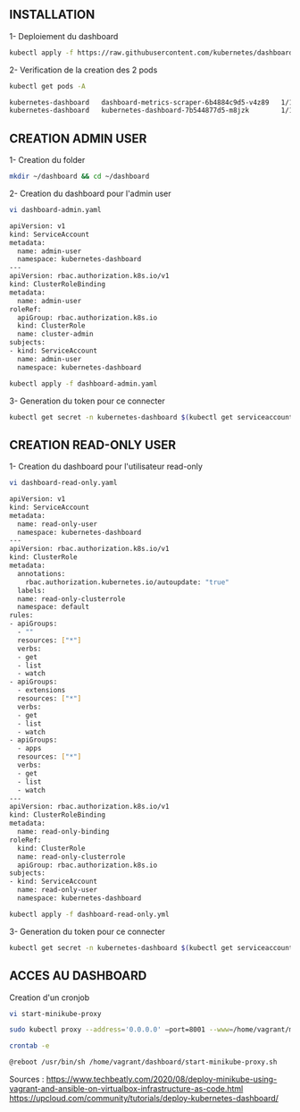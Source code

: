 ## INSTALLATION
1- Deploiement du dashboard
```sh
kubectl apply -f https://raw.githubusercontent.com/kubernetes/dashboard/v2.0.0/aio/deploy/recommended.yaml
```
2- Verification de la creation des 2 pods
```sh
kubectl get pods -A
```
```sh
kubernetes-dashboard   dashboard-metrics-scraper-6b4884c9d5-v4z89   1/1     Running   0          30m
kubernetes-dashboard   kubernetes-dashboard-7b544877d5-m8jzk        1/1     Running   0          30m 
```

## CREATION ADMIN USER
1- Creation du folder
```sh
mkdir ~/dashboard && cd ~/dashboard
```
2- Creation du dashboard pour l'admin user
```sh
vi dashboard-admin.yaml
```
```sh
apiVersion: v1
kind: ServiceAccount
metadata:
  name: admin-user
  namespace: kubernetes-dashboard
---
apiVersion: rbac.authorization.k8s.io/v1
kind: ClusterRoleBinding
metadata:
  name: admin-user
roleRef:
  apiGroup: rbac.authorization.k8s.io
  kind: ClusterRole
  name: cluster-admin
subjects:
- kind: ServiceAccount
  name: admin-user
  namespace: kubernetes-dashboard
```
```sh
kubectl apply -f dashboard-admin.yaml
```
3- Generation du token pour ce connecter
```sh
kubectl get secret -n kubernetes-dashboard $(kubectl get serviceaccount admin-user -n kubernetes-dashboard -o jsonpath="{.secrets[0].name}") -o jsonpath="{.data.token}" | base64 --decode
```
## CREATION READ-ONLY USER

1- Creation du dashboard pour l'utilisateur read-only
```sh
vi dashboard-read-only.yaml
```
```sh
apiVersion: v1
kind: ServiceAccount
metadata:
  name: read-only-user
  namespace: kubernetes-dashboard
---
apiVersion: rbac.authorization.k8s.io/v1
kind: ClusterRole
metadata:
  annotations:
    rbac.authorization.kubernetes.io/autoupdate: "true"
  labels:
  name: read-only-clusterrole
  namespace: default
rules:
- apiGroups:
  - ""
  resources: ["*"]
  verbs:
  - get
  - list
  - watch
- apiGroups:
  - extensions
  resources: ["*"]
  verbs:
  - get
  - list
  - watch
- apiGroups:
  - apps
  resources: ["*"]
  verbs:
  - get
  - list
  - watch
---
apiVersion: rbac.authorization.k8s.io/v1
kind: ClusterRoleBinding
metadata:
  name: read-only-binding
roleRef:
  kind: ClusterRole
  name: read-only-clusterrole
  apiGroup: rbac.authorization.k8s.io
subjects:
- kind: ServiceAccount
  name: read-only-user
  namespace: kubernetes-dashboard
```
```sh
kubectl apply -f dashboard-read-only.yml
```
3- Generation du token pour ce connecter
```sh
kubectl get secret -n kubernetes-dashboard $(kubectl get serviceaccount read-only-user -n kubernetes-dashboard -o jsonpath="{.secrets[0].name}") -o jsonpath="{.data.token}" | base64 --decode
```
## ACCES AU DASHBOARD
Creation d'un cronjob
```sh
vi start-minikube-proxy
```
```sh
sudo kubectl proxy --address='0.0.0.0' –port=8001 --www=/home/vagrant/minikube --www-prefix=/minikube/
```
```sh
crontab -e
```
```sh
@reboot /usr/bin/sh /home/vagrant/dashboard/start-minikube-proxy.sh
```

Sources :
https://www.techbeatly.com/2020/08/deploy-minikube-using-vagrant-and-ansible-on-virtualbox-infrastructure-as-code.html
https://upcloud.com/community/tutorials/deploy-kubernetes-dashboard/
